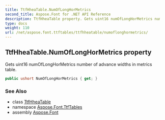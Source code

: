 ```yaml
---
title: TtfHheaTable.NumOfLongHorMetrics
second_title: Aspose.Font for .NET API Reference
description: TtfHheaTable property. Gets uint16 numOfLongHorMetrics number of advance widths in metrics table
type: docs
weight: 110
url: /net/aspose.font.ttftables/ttfhheatable/numoflonghormetrics/
---
```

## TtfHheaTable.NumOfLongHorMetrics property

Gets uint16 numOfLongHorMetrics number of advance widths in metrics table.

```csharp
public ushort NumOfLongHorMetrics { get; }
```

### See Also

* class [TtfHheaTable](../)
* namespace [Aspose.Font.TtfTables](../../../aspose.font.ttftables/)
* assembly [Aspose.Font](../../../)


